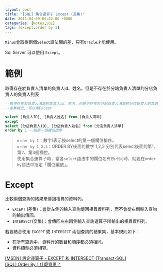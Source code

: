 ```yaml
---
layout: post
title: "[SQL] 集合運算子 Except (差集)"
date: 2011-04-09 06:02:00 +0800
categories: [Notes,SQL]
tags: [except,order by 1]
---
```


`Minus`會取得兩個`Select`語法間的差，只有`Oracle`才能使用。     

Sql Server 可以使用 `Except`。

# 範例

取得存在於負責人清單的負責人id、姓名，但是不存在於分站負責人清單的分店負責人的負責人列表

```sql
--取得存在於負責人清單的負責人id、姓名，但是不存在於分站負責人清單的分店負責人的負責人列表
--差集概念, 可以用Except

select [負責人ID], [負責人姓名] from [負責人清單]
except
select [分店負責人ID], [分店負責人姓名] from [分店負責人清單]
order by 1 --按第一個欄位排序
```

> `order by 1`：數字1表示按select的第一個欄位排序。     
> `order by 1,2,3`：ORDER BY後面的數字 1,2,3 分別代表select後面的第1、第2、第3個欄位。      
> 使用集合運算子時，當各`select`語法中的欄位名有所不同時，就要在`order by`語法中指定「欄位編號」。      


# Except

比較兩個查詢的結果來傳回相異的資料列。

- `EXCEPT` (差集)：會從左側的輸入查詢傳回相異資料列，而不會從右側輸入查詢的輸出傳回。
- `INTERSECT`(交集)：會傳回左右兩側輸入查詢運算子所輸出的相異資料列。

若要結合使用 `EXCEPT` 或 `INTERSECT` 兩個查詢的結果集，基本規則如下：
- 在所有查詢中，資料行的數目和順序都必須相同。
- 資料類型必須相容。


[[MSDN] 設定運算子 - EXCEPT 和 INTERSECT (Transact-SQL)](https://learn.microsoft.com/zh-tw/sql/t-sql/language-elements/set-operators-except-and-intersect-transact-sql?view=sql-server-ver16)       
[[SQL] Order By 1 什麼意思？](https://riivalin.github.io/posts/2011/04/sql-27/)